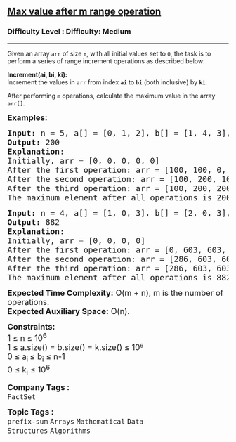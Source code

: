<h2><a href="https://www.geeksforgeeks.org/problems/max-value-after-m-range-operation4300/1?page=1&difficulty=Medium&status=unsolved&sortBy=submissions">Max value after m range operation</a></h2><h3>Difficulty Level : Difficulty: Medium</h3><hr><div class="problems_problem_content__Xm_eO"><p>Given an array <code>arr</code> of size <strong><code>n</code></strong>, with all initial values set to <code>0</code>, the task is to perform a series of range increment operations as described below:</p>
<p><strong>Increment(ai, bi, ki):</strong><br>Increment the values in <code>arr</code> from index <strong><code>ai</code></strong> to <strong><code>bi</code></strong> (both inclusive) by <strong><code>ki</code></strong>.</p>
<p>After performing <code>m</code> operations, calculate the maximum value in the array <code>arr[]</code>.</p>
<p><span style="font-size: 18px;"><strong>Examples:</strong></span></p>
<pre><span style="font-size: 18px;"><strong>Input: </strong>n = 5, a[] = [0, 1, 2], b[] = [1, 4, 3], k[] = [100, 100, 100]
<strong>Output:</strong> 200
<strong>Explanation</strong>: <br>Initially, arr = [0, 0, 0, 0, 0]
After the first operation: arr = [100, 100, 0, 0, 0]
After the second operation: arr = [100, 200, 100, 100, 100]
After the third operation: arr = [100, 200, 200, 200, 100]
The maximum element after all operations is 200.</span></pre>
<pre><span style="font-size: 18px;"><strong>Input: </strong>n = 4, a[] = [1, 0, 3], b[] = [2, 0, 3], k[] = [603, 286, 882]
<strong>Output:</strong> 882
<strong>Explanation</strong>: <br>Initially, arr = [0, 0, 0, 0]
After the first operation: arr = [0, 603, 603, 0]
After the second operation: arr = [286, 603, 603, 0]
After the third operation: arr = [286, 603, 603, 882]
The maximum element after all operations is 882.</span></pre>
<p><span style="font-size: 18px;"><strong>Expected Time Complexity:</strong> O(m + n), m is the number of operations.<br><strong>Expected Auxiliary Space:</strong> O(n).</span></p>
<p><span style="font-size: 18px;"><strong>Constraints:</strong><br>1 ≤ n ≤ 10<sup>6<br></sup></span><span style="font-size: 18px;">1 ≤ a.size() = b.size() = k.size() ≤ 10</span><sup>6</sup><br><span style="font-size: 18px;">0 ≤ a<sub>i </sub> ≤ b<sub>i</sub> ≤ n-1<br></span><span style="font-size: 18px;">0 ≤ k<sub>i</sub> ≤ 10<sup>6</sup></span></p></div><p><span style=font-size:18px><strong>Company Tags : </strong><br><code>FactSet</code>&nbsp;<br><p><span style=font-size:18px><strong>Topic Tags : </strong><br><code>prefix-sum</code>&nbsp;<code>Arrays</code>&nbsp;<code>Mathematical</code>&nbsp;<code>Data Structures</code>&nbsp;<code>Algorithms</code>&nbsp;